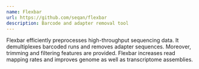 ```yaml
---
name: Flexbar
url: https://github.com/seqan/flexbar
description: Barcode and adapter removal tool
---
```


Flexbar efficiently preprocesses high-throughput sequencing data. It demultiplexes
barcoded runs and removes adapter sequences. Moreover, trimming and filtering features are provided.
Flexbar increases read mapping rates and improves genome as well as transcriptome assemblies.
